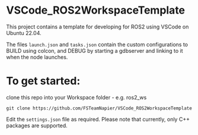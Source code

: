 # VSCode_ROS2WorkspaceTemplate
This project contains a template for developing for ROS2 using VSCode on Ubuntu 22.04.  

The files `launch.json` and `tasks.json` contain the custom configurations to BUILD using colcon, and DEBUG by starting a gdbserver and linking to it when the node launches.  

# To get started:
clone this repo into your Workspace folder - e.g. ros2_ws

``git clone https://github.com/FSTeamNapier/VSCode_ROS2WorkspaceTemplate``

Edit the `settings.json` file as required.  Please note that currently, only C++ packages are supported.  
